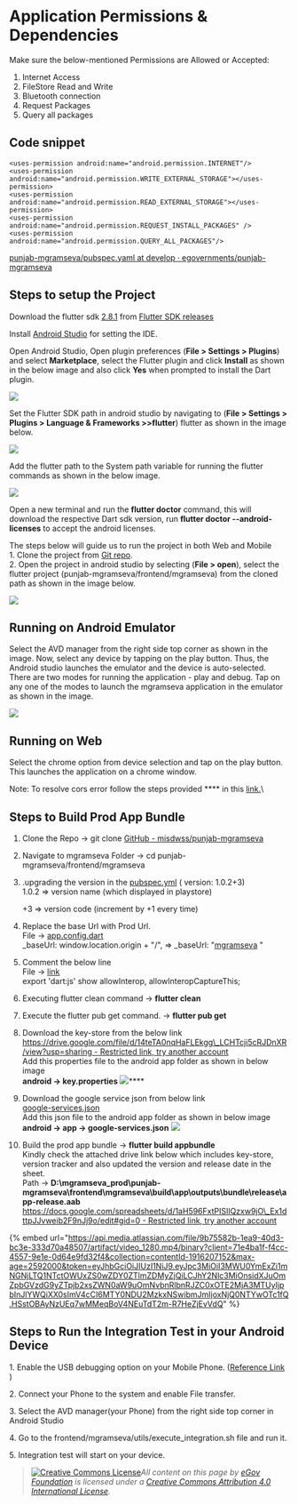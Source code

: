 # Application Permissions & Dependencies

Make sure the below-mentioned Permissions are Allowed or Accepted:

1. Internet Access
2. FileStore Read and Write
3. Bluetooth connection
4. Request Packages
5. Query all packages

## **Code snippet**

```
<uses-permission android:name="android.permission.INTERNET"/>
<uses-permission android:name="android.permission.WRITE_EXTERNAL_STORAGE"></uses-permission>
<uses-permission android:name="android.permission.READ_EXTERNAL_STORAGE"></uses-permission>
<uses-permission android:name="android.permission.REQUEST_INSTALL_PACKAGES" />
<uses-permission android:name="android.permission.QUERY_ALL_PACKAGES"/>
```

[<img src="https://github.com/fluidicon.png" alt="" data-size="line">punjab-mgramseva/pubspec.yaml at develop · egovernments/punjab-mgramseva](https://github.com/egovernments/punjab-mgramseva/blob/develop/frontend/mgramseva/pubspec.yaml)

## Steps to setup the Project  <a href="#steps-to-setup-the-project" id="steps-to-setup-the-project"></a>

Download the flutter sdk [2.8.1](https://storage.googleapis.com/flutter\_infra\_release/releases/stable/windows/flutter\_windows\_2.8.1-stable.zip) from [<img src="https://docs.flutter.dev/assets/images/shared/brand/flutter/icon/64.png" alt="" data-size="line">Flutter SDK releases](https://docs.flutter.dev/development/tools/sdk/releases)

Install [Android Studio](https://developer.android.com/studio?gclid=Cj0KCQiAoNWOBhCwARIsAAiHnEhdk4OIpKE17YONk6ivWbnEFDrc5RKLxJpYQldYx2v6E714Lb5W-jEaAnTHEALw\_wcB\&gclsrc=aw.ds) for setting the IDE.

Open Android Studio, Open plugin preferences (**File > Settings > Plugins**) and select **Marketplace**, select the Flutter plugin and click **Install** as shown in the below image and also click **Yes** when prompted to install the Dart plugin.

![](../../../../.gitbook/assets/image-20220106-074858.png)

Set the Flutter SDK path in android studio by navigating to (**File > Settings > Plugins > Language & Frameworks >>flutter**) flutter as shown in the image below.

![](../../../../.gitbook/assets/image-20220106-075647.png)

Add the flutter path to the System path variable for running the flutter commands as shown in the below image.

![](../../../../.gitbook/assets/image-20220106-081830.png)

Open a new terminal and run the **flutter doctor** command, this will download the respective Dart sdk version, run **flutter doctor --android-licenses** to accept the android licenses.

The steps below will guide us to run the project in both Web and Mobile\
1\. Clone the project from [Git repo](https://github.com/misdwss/punjab-mgramseva).\
2\. Open the project in android studio by selecting (**File > open**), select the flutter project (punjab-mgramseva/frontend/mgramseva) from the cloned path as shown in the image below.

![](../../../../.gitbook/assets/image-20220106-090702.png)

## **Running on Android Emulator**

Select the AVD manager from the right side top corner as shown in the image. Now, select any device by tapping on the play button. Thus, the Android studio launches the emulator and the device is auto-selected. There are two modes for running the application - play and debug. Tap on any one of the modes to launch the mgramseva application in the emulator as shown in the image.

![](../../../../.gitbook/assets/image-20220106-091918.png)

## **Running on Web**

Select the chrome option from device selection and tap on the play button. This launches the application on a chrome window.

Note: To resolve cors error follow the steps provided **** in this [link.](https://stackoverflow.com/questions/65630743/how-to-solve-flutter-web-api-cors-error-only-with-dart-code)\


## **Steps to Build Prod App Bundle**

1. &#x20;Clone the Repo → git clone [<img src="https://github.com/fluidicon.png" alt="" data-size="line">GitHub - misdwss/punjab-mgramseva](https://github.com/misdwss/punjab-mgramseva.git)
2. Navigate to mgramseva Folder → cd punjab-mgramseva/frontend/mgramseva
3.  .upgrading the version in the [pubspec.yml](https://github.com/misdwss/punjab-mgramseva/blob/master/frontend/mgramseva/pubspec.yaml) ( version: 1.0.2+3)\
    1.0.2 => version name (which displayed in playstore)

    \+3 => version code (increment by +1 every time)
4. Replace the base Url with Prod Url.\
   File → [app.config.dart](https://github.com/misdwss/punjab-mgramseva/blob/master/frontend/mgramseva/lib/Env/app\_config.dart)\
   \_baseUrl: window.location.origin + "/", =>    \_baseUrl:  "[<img src="https://mgramseva-dwss.punjab.gov.in/mgramseva/icons/Icon-192.png" alt="" data-size="line">mgramseva](https://mgramseva-dwss.punjab.gov.in/) "
5. Comment the below line\
   File → [link](https://github.com/misdwss/punjab-mgramseva/blob/master/frontend/mgramseva/lib/components/HouseConnectionandBill/jsconnnector.dart)\
   export 'dart:js' show allowInterop, allowInteropCaptureThis;
6. Executing flutter clean command →    **flutter clean**
7. Execute the flutter pub get command. →  **flutter pub get**
8. Download the key-store from the below link \
   [<img src="https://developers.google.com/drive/images/drive_icon.png" alt="" data-size="line">https://drive.google.com/file/d/14teTA0nqHaFLEkgg\_LCHTcji5cRJDnXR/view?usp=sharing - Restricted link, try another account](https://drive.google.com/file/d/14teTA0nqHaFLEkgg\_LCHTcji5cRJDnXR/view?usp=sharing)\
   Add this properties file to the android app folder as shown in below image\
   **android → key.properties** ![](../../../../.gitbook/assets/image-20220121-040629.png)****
9. Download the google service json from below link\
   [<img src="https://developers.google.com/drive/images/drive_icon.png" alt="" data-size="line">google-services.json](https://drive.google.com/file/d/1USBY0a2sluHh2VwWxVcKhR7nzjkYnAmW/view?usp=sharing)\
   Add this json file to the android app folder as shown in below image\
   **android → app → google-services.json** ![](../../../../.gitbook/assets/image-20220121-040000.png)
10. Build the prod app bundle → **flutter build appbundle**\
    Kindly check the attached drive link below which includes key-store, version tracker and also updated the version and release date in the sheet.\
    Path → **D:\mgramseva\_prod\punjab-mgramseva\frontend\mgramseva\build\app\outputs\bundle\release\app-release.aab**\
    [<img src="https://developers.google.com/drive/images/drive_icon.png" alt="" data-size="line">https://docs.google.com/spreadsheets/d/1aH596FxtPISIlQzxw9jO\_Ex1dttpJJvweib2F9nJj9o/edit#gid=0 - Restricted link, try another account](https://docs.google.com/spreadsheets/d/1aH596FxtPISIlQzxw9jO\_Ex1dttpJJvweib2F9nJj9o/edit#gid=0)

{% embed url="https://api.media.atlassian.com/file/9b75582b-1ea9-40d3-bc3e-333d70a48507/artifact/video_1280.mp4/binary?client=71e4ba1f-f4cc-4557-9e1e-0d64e9fd32f4&collection=contentId-1916207152&max-age=2592000&token=eyJhbGciOiJIUzI1NiJ9.eyJpc3MiOiI3MWU0YmExZi1mNGNjLTQ1NTctOWUxZS0wZDY0ZTlmZDMyZjQiLCJhY2Nlc3MiOnsidXJuOmZpbGVzdG9yZTpjb2xsZWN0aW9uOmNvbnRlbnRJZC0xOTE2MjA3MTUyIjpbInJlYWQiXX0sImV4cCI6MTY0NDU2MzkxNSwibmJmIjoxNjQ0NTYwOTc1fQ.HSstOBAyNzUEq7wMMeqBoV4NEuTdT2m-R7HeZjEvVdQ" %}

## **Steps to Run the Integration Test in your Android Device**

1\. Enable the USB debugging option on your Mobile Phone. ([Reference Link](https://www.howtogeek.com/129728/how-to-access-the-developer-options-menu-and-enable-usb-debugging-on-android-4.2/) )

2\. Connect your Phone to the system and enable File transfer.

3\. Select the AVD manager(your Phone) from the right side top corner in Android Studio

4\. Go to the frontend/mgramseva/utils/execute\_integration.sh file and run it.

5\. Integration test will start on your device.



> [![Creative Commons License](https://i.creativecommons.org/l/by/4.0/80x15.png)_​_](http://creativecommons.org/licenses/by/4.0/)_All content on this page by_ [_eGov Foundation_](https://egov.org.in/) _is licensed under a_ [_Creative Commons Attribution 4.0 International License_](http://creativecommons.org/licenses/by/4.0/)_._
